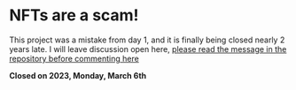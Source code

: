 # NFTs are a scam!

This project was a mistake from day 1, and it is finally being closed nearly 2 years late. I will leave discussion open here, [please read the message in the repository before commenting here](https://github.com/seanpm2001/SNU_2D_NFT_Manager#readme)

**Closed on 2023, Monday, March 6th**
